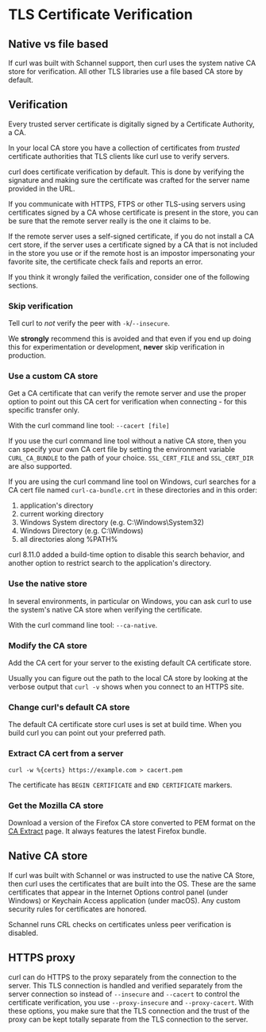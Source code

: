 <!--
Copyright (C) Daniel Stenberg, <daniel@haxx.se>, et al.

SPDX-License-Identifier: curl
-->

# TLS Certificate Verification

## Native vs file based

If curl was built with Schannel support, then curl uses the system native CA
store for verification. All other TLS libraries use a file based CA store by
default.

## Verification

Every trusted server certificate is digitally signed by a Certificate
Authority, a CA.

In your local CA store you have a collection of certificates from *trusted*
certificate authorities that TLS clients like curl use to verify servers.

curl does certificate verification by default. This is done by verifying the
signature and making sure the certificate was crafted for the server name
provided in the URL.

If you communicate with HTTPS, FTPS or other TLS-using servers using
certificates signed by a CA whose certificate is present in the store, you can
be sure that the remote server really is the one it claims to be.

If the remote server uses a self-signed certificate, if you do not install a
CA cert store, if the server uses a certificate signed by a CA that is not
included in the store you use or if the remote host is an impostor
impersonating your favorite site, the certificate check fails and reports an
error.

If you think it wrongly failed the verification, consider one of the following
sections.

### Skip verification

Tell curl to *not* verify the peer with `-k`/`--insecure`.

We **strongly** recommend this is avoided and that even if you end up doing
this for experimentation or development, **never** skip verification in
production.

### Use a custom CA store

Get a CA certificate that can verify the remote server and use the proper
option to point out this CA cert for verification when connecting - for this
specific transfer only.

With the curl command line tool: `--cacert [file]`

If you use the curl command line tool without a native CA store, then you can
specify your own CA cert file by setting the environment variable
`CURL_CA_BUNDLE` to the path of your choice. `SSL_CERT_FILE` and `SSL_CERT_DIR`
are also supported.

If you are using the curl command line tool on Windows, curl searches for a CA
cert file named `curl-ca-bundle.crt` in these directories and in this order:
  1. application's directory
  2. current working directory
  3. Windows System directory (e.g. C:\Windows\System32)
  4. Windows Directory (e.g. C:\Windows)
  5. all directories along %PATH%

curl 8.11.0 added a build-time option to disable this search behavior, and
another option to restrict search to the application's directory.

### Use the native store

In several environments, in particular on Windows, you can ask curl to use the
system's native CA store when verifying the certificate.

With the curl command line tool: `--ca-native`.

### Modify the CA store

Add the CA cert for your server to the existing default CA certificate store.

Usually you can figure out the path to the local CA store by looking at the
verbose output that `curl -v` shows when you connect to an HTTPS site.

### Change curl's default CA store

The default CA certificate store curl uses is set at build time. When you
build curl you can point out your preferred path.

### Extract CA cert from a server

    curl -w %{certs} https://example.com > cacert.pem

The certificate has `BEGIN CERTIFICATE` and `END CERTIFICATE` markers.

### Get the Mozilla CA store

Download a version of the Firefox CA store converted to PEM format on the [CA
Extract](https://curl.se/docs/caextract.html) page. It always features the
latest Firefox bundle.

## Native CA store

If curl was built with Schannel or was instructed to use the native CA Store,
then curl uses the certificates that are built into the OS. These are the same
certificates that appear in the Internet Options control panel (under Windows)
or Keychain Access application (under macOS). Any custom security rules for
certificates are honored.

Schannel runs CRL checks on certificates unless peer verification is disabled.

## HTTPS proxy

curl can do HTTPS to the proxy separately from the connection to the server.
This TLS connection is handled and verified separately from the server
connection so instead of `--insecure` and `--cacert` to control the
certificate verification, you use `--proxy-insecure` and `--proxy-cacert`.
With these options, you make sure that the TLS connection and the trust of the
proxy can be kept totally separate from the TLS connection to the server.
